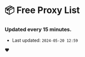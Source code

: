 # :package: Free Proxy List
### Updated every 15 minutes.

- Last updated: `2024-05-20 12:59`

:heart:

